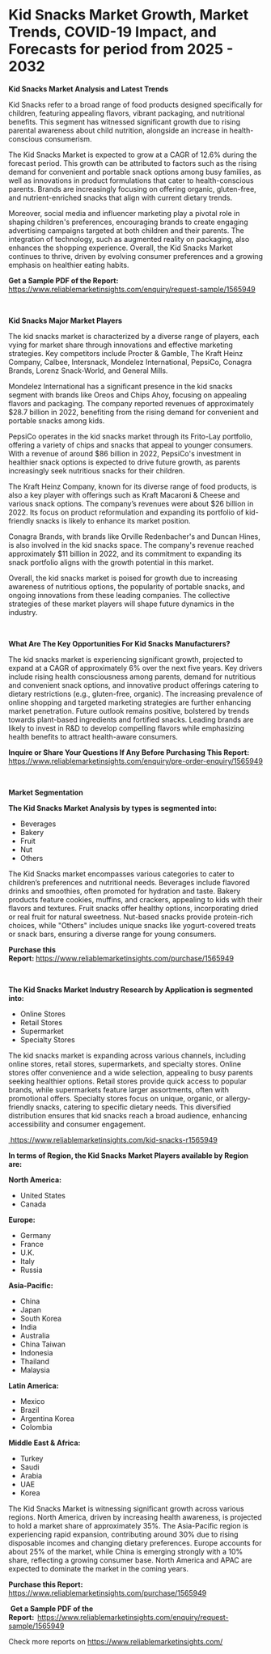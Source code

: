 <p><h1>Kid Snacks Market Growth, Market Trends, COVID-19 Impact, and Forecasts for period from 2025 - 2032</h1></p><p><strong>Kid Snacks Market Analysis and Latest Trends</strong></p>
<p><p>Kid Snacks refer to a broad range of food products designed specifically for children, featuring appealing flavors, vibrant packaging, and nutritional benefits. This segment has witnessed significant growth due to rising parental awareness about child nutrition, alongside an increase in health-conscious consumerism. </p><p>The Kid Snacks Market is expected to grow at a CAGR of 12.6% during the forecast period. This growth can be attributed to factors such as the rising demand for convenient and portable snack options among busy families, as well as innovations in product formulations that cater to health-conscious parents. Brands are increasingly focusing on offering organic, gluten-free, and nutrient-enriched snacks that align with current dietary trends.</p><p>Moreover, social media and influencer marketing play a pivotal role in shaping children's preferences, encouraging brands to create engaging advertising campaigns targeted at both children and their parents. The integration of technology, such as augmented reality on packaging, also enhances the shopping experience. Overall, the Kid Snacks Market continues to thrive, driven by evolving consumer preferences and a growing emphasis on healthier eating habits.</p></p>
<p><strong>Get a Sample PDF of the Report:&nbsp;</strong> <a href="https://www.reliablemarketinsights.com/enquiry/request-sample/1565949?utm_campaign=3011&utm_medium=2&utm_source=Github&utm_content=ia&utm_term=07042025&utm_id=kid-snacks">https://www.reliablemarketinsights.com/enquiry/request-sample/1565949</a></p>
<p>&nbsp;</p>
<p><strong>Kid Snacks Major Market Players</strong></p>
<p><p>The kid snacks market is characterized by a diverse range of players, each vying for market share through innovations and effective marketing strategies. Key competitors include Procter & Gamble, The Kraft Heinz Company, Calbee, Intersnack, Mondelez International, PepsiCo, Conagra Brands, Lorenz Snack-World, and General Mills.</p><p>Mondelez International has a significant presence in the kid snacks segment with brands like Oreos and Chips Ahoy, focusing on appealing flavors and packaging. The company reported revenues of approximately $28.7 billion in 2022, benefiting from the rising demand for convenient and portable snacks among kids.</p><p>PepsiCo operates in the kid snacks market through its Frito-Lay portfolio, offering a variety of chips and snacks that appeal to younger consumers. With a revenue of around $86 billion in 2022, PepsiCo's investment in healthier snack options is expected to drive future growth, as parents increasingly seek nutritious snacks for their children.</p><p>The Kraft Heinz Company, known for its diverse range of food products, is also a key player with offerings such as Kraft Macaroni & Cheese and various snack options. The company’s revenues were about $26 billion in 2022. Its focus on product reformulation and expanding its portfolio of kid-friendly snacks is likely to enhance its market position.</p><p>Conagra Brands, with brands like Orville Redenbacher's and Duncan Hines, is also involved in the kid snacks space. The company's revenue reached approximately $11 billion in 2022, and its commitment to expanding its snack portfolio aligns with the growth potential in this market.</p><p>Overall, the kid snacks market is poised for growth due to increasing awareness of nutritious options, the popularity of portable snacks, and ongoing innovations from these leading companies. The collective strategies of these market players will shape future dynamics in the industry.</p></p>
<p>&nbsp;</p>
<p><strong>What Are The Key Opportunities For Kid Snacks Manufacturers?</strong></p>
<p><p>The kid snacks market is experiencing significant growth, projected to expand at a CAGR of approximately 6% over the next five years. Key drivers include rising health consciousness among parents, demand for nutritious and convenient snack options, and innovative product offerings catering to dietary restrictions (e.g., gluten-free, organic). The increasing prevalence of online shopping and targeted marketing strategies are further enhancing market penetration. Future outlook remains positive, bolstered by trends towards plant-based ingredients and fortified snacks. Leading brands are likely to invest in R&D to develop compelling flavors while emphasizing health benefits to attract health-aware consumers.</p></p>
<p><strong>Inquire or Share Your Questions If Any Before Purchasing This Report:</strong> <a href="https://www.reliablemarketinsights.com/enquiry/pre-order-enquiry/1565949?utm_campaign=3011&utm_medium=2&utm_source=Github&utm_content=ia&utm_term=07042025&utm_id=kid-snacks">https://www.reliablemarketinsights.com/enquiry/pre-order-enquiry/1565949</a></p>
<p>&nbsp;</p>
<p><strong>Market Segmentation</strong></p>
<p><strong>The Kid Snacks Market Analysis by types is segmented into:</strong></p>
<p><ul><li>Beverages</li><li>Bakery</li><li>Fruit</li><li>Nut</li><li>Others</li></ul></p>
<p><p>The Kid Snacks market encompasses various categories to cater to children’s preferences and nutritional needs. Beverages include flavored drinks and smoothies, often promoted for hydration and taste. Bakery products feature cookies, muffins, and crackers, appealing to kids with their flavors and textures. Fruit snacks offer healthy options, incorporating dried or real fruit for natural sweetness. Nut-based snacks provide protein-rich choices, while "Others" includes unique snacks like yogurt-covered treats or snack bars, ensuring a diverse range for young consumers.</p></p>
<p><strong>Purchase this Report:&nbsp;</strong><a href="https://www.reliablemarketinsights.com/purchase/1565949?utm_campaign=3011&utm_medium=2&utm_source=Github&utm_content=ia&utm_term=07042025&utm_id=kid-snacks">https://www.reliablemarketinsights.com/purchase/1565949</a></p>
<p>&nbsp;</p>
<p><strong>The Kid Snacks Market Industry Research by Application is segmented into:</strong></p>
<p><ul><li>Online Stores</li><li>Retail Stores</li><li>Supermarket</li><li>Specialty Stores</li></ul></p>
<p><p>The kid snacks market is expanding across various channels, including online stores, retail stores, supermarkets, and specialty stores. Online stores offer convenience and a wide selection, appealing to busy parents seeking healthier options. Retail stores provide quick access to popular brands, while supermarkets feature larger assortments, often with promotional offers. Specialty stores focus on unique, organic, or allergy-friendly snacks, catering to specific dietary needs. This diversified distribution ensures that kid snacks reach a broad audience, enhancing accessibility and consumer engagement.</p></p>
<p><a href="https://www.reliablemarketinsights.com/kid-snacks-r1565949?utm_campaign=3011&utm_medium=2&utm_source=Github&utm_content=ia&utm_term=07042025&utm_id=kid-snacks">&nbsp;https://www.reliablemarketinsights.com/kid-snacks-r1565949</a></p>
<p><strong>In terms of Region, the Kid Snacks Market Players available by Region are:</strong></p>
<p>
    <p> <strong> North America: </strong>
        <ul>
            <li>United States</li>
            <li>Canada</li>
        </ul>
        </p> 
    <p> <strong> Europe: </strong>
        <ul>
            <li>Germany</li>
            <li>France</li>
            <li>U.K.</li>
            <li>Italy</li>
            <li>Russia</li>
        </ul>
        </p> 
    <p> <strong> Asia-Pacific: </strong>
        <ul>
            <li>China</li>
            <li>Japan</li>
            <li>South Korea</li>
            <li>India</li>
            <li>Australia</li>
            <li>China Taiwan</li>
            <li>Indonesia</li>
            <li>Thailand</li>
            <li>Malaysia</li>
        </ul>
        </p> 
    <p> <strong> Latin America: </strong>
        <ul>
            <li>Mexico</li>
            <li>Brazil</li>
            <li>Argentina Korea</li>
            <li>Colombia</li>
        </ul>
        </p> 
    <p> <strong> Middle East & Africa: </strong>
        <ul>
            <li>Turkey</li>
            <li>Saudi</li>
            <li>Arabia</li>
            <li>UAE</li>
            <li>Korea</li>
        </ul>
    </p>
    </p>
<p><p>The Kid Snacks Market is witnessing significant growth across various regions. North America, driven by increasing health awareness, is projected to hold a market share of approximately 35%. The Asia-Pacific region is experiencing rapid expansion, contributing around 30% due to rising disposable incomes and changing dietary preferences. Europe accounts for about 25% of the market, while China is emerging strongly with a 10% share, reflecting a growing consumer base. North America and APAC are expected to dominate the market in the coming years.</p></p>
<p><strong>Purchase this Report: </strong><a href="https://www.reliablemarketinsights.com/purchase/1565949?utm_campaign=3011&utm_medium=2&utm_source=Github&utm_content=ia&utm_term=07042025&utm_id=kid-snacks">https://www.reliablemarketinsights.com/purchase/1565949</a></p>
<p>&nbsp;<strong>Get a Sample PDF of the Report:&nbsp;&nbsp;</strong><a href="https://www.reliablemarketinsights.com/enquiry/request-sample/1565949?utm_campaign=3011&utm_medium=2&utm_source=Github&utm_content=ia&utm_term=07042025&utm_id=kid-snacks">https://www.reliablemarketinsights.com/enquiry/request-sample/1565949</a></p>
<p><strong></strong></p>
<p>Check more reports on <a href="https://www.reliablemarketinsights.com/?utm_campaign=3011&utm_medium=2&utm_source=Github&utm_content=ia&utm_term=07042025&utm_id=kid-snacks">https://www.reliablemarketinsights.com/</a></p>